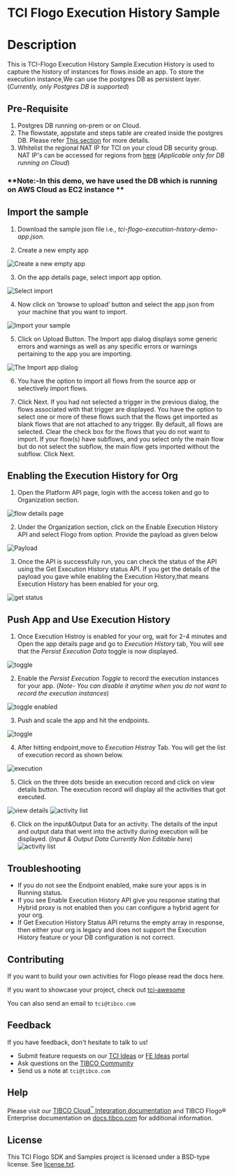 # TCI Flogo Execution History Sample

# Description

This is TCI-Flogo Execution History Sample.Execution History is used to capture the history of instances for flows inside an app. To store the execution instance,We can use the postgres DB as persistent layer. (*Currently, only Postgres DB is supported*)


## Pre-Requisite
1. Postgres DB running on-prem or on Cloud.
2. The flowstate, appstate and steps table are created inside the postgres DB. Please refer [This section](https://integration.cloud.tibco.com/docs/index.html#tci/using/hybrid-agent/hybrid-monitoring/exe-hist-flogo-configure-postgresql.html?Highlight=appstate) for more details.
3. Whitelist the regional NAT IP for TCI on your cloud DB security group. NAT IP's can be accessed for regions from [here](https://integration.cloud.tibco.com/docs/index.html#tci/getstarted/reference/whitelisting.html?Highlight=NAT%20IP) (*Applicable only for DB running on Cloud*)

### **Note:-In this demo, we have used the DB which is running on AWS Cloud as EC2 instance **


## Import the sample

1. Download the sample json file i.e., *tci-flogo-execution-history-demo-app.json*.

2. Create a new empty app

![Create a new empty app](../../import-screenshots/2.png)

3. On the app details page, select import app option.

![Select import](../../import-screenshots/3.png)

4. Now click on ‘browse to upload’ button and select the app.json from your machine that you want to import.

![Import your sample](../../import-screenshots/4.png)

5. Click on Upload Button. The Import app dialog displays some generic errors and warnings as well as any specific errors or warnings pertaining to the app you are importing.

![The Import app dialog](../../import-screenshots/5.png)

6. You have the option to import all flows from the source app or selectively import flows.

7.  Click Next. If you had not selected a trigger in the previous dialog, the flows associated with that trigger are displayed. You have the option to select one or more of these flows such that the flows get imported as blank flows that are not attached to any trigger. By default, all flows are selected. Clear the check box for the flows that you do not want to import. If your flow(s) have subflows, and you select only the main flow but do not select the subflow, the main flow gets imported without the subflow. Click Next.


## Enabling the Execution History for Org

1. Open the Platform API page, login with the access token and go to Organization section. 

![flow details page](../../import-screenshots/tci-execution-history/1-org.png)

2. Under the Organization section, click on the Enable Execution History API and select Flogo from option. Provide the payload as given below

![Payload](../../import-screenshots/tci-execution-history/2-payload.png)

3. Once the API is successfully run, you can check the status of the API using the Get Execution History status API. If you get the details of the payload you gave while enabling the Execution History,that means Execution History has been enabled for your org.

![get status](../../import-screenshots/tci-execution-history/3-getstatus.png)



## Push App and Use Execution History

1. Once Execution Histroy is enabled for your org, wait for 2-4 minutes and Open the app details page and go to *Execution History* tab, You will see that the *Persist Execution Data* toggle is now displayed.  

![toggle](../../import-screenshots/tci-execution-history/4-ehtab.png)

2. Enable the *Persist Execution Toggle* to record the execution instances for your app. (*Note- You can disable it anytime when you do not want to record the execution instances*)

![toggle enabled](../../import-screenshots/tci-execution-history/5-toggle-enable.png)

3. Push and scale the app and hit the endpoints.

![toggle](../../import-screenshots/tci-execution-history/6-run.png)

4. After hitting endpoint,move to *Execution Histroy* Tab. You will get the list of execution record as shown below.

![execution](../../import-screenshots/tci-execution-history/7-execution.png)

5. Click on the three dots beside an execution record and click on view details button. The execution record will display all the activities that got executed. 

![view details](../../import-screenshots/tci-execution-history/8-viewdetails.png)
![activity list](../../import-screenshots/tci-execution-history/9-activitylist.png) 

6. Click on the input&Output Data for an activity. The details of the input and output data that went into the activity during execution will be displayed. (*Input & Output Data Currently Non Editable here*)
![activity list](../../import-screenshots/tci-execution-history/10-input-output.png)


## Troubleshooting

* If you do not see the Endpoint enabled, make sure your apps is in Running status.
* If you see Enable Execution History API give you response stating that Hybrid proxy is not enabled then you can configure a hybrid agent for your org.
* If Get Execution History Status API returns the empty array in response, then either your org is legacy and does not support the Execution History feature or your DB configuration is not correct.


## Contributing

If you want to build your own activities for Flogo please read the docs here.

If you want to showcase your project, check out [tci-awesome](https://github.com/TIBCOSoftware/tci-awesome)

You can also send an email to `tci@tibco.com`

## Feedback
If you have feedback, don't hesitate to talk to us!

* Submit feature requests on our [TCI Ideas](https://ideas.tibco.com/?project=TCI) or [FE Ideas](https://ideas.tibco.com/?project=FE) portal
* Ask questions on the [TIBCO Community](https://community.tibco.com/answers/product/344006)
* Send us a note at `tci@tibco.com`

## Help
Please visit our [TIBCO Cloud<sup>&trade;</sup> Integration documentation](https://integration.cloud.tibco.com/docs/) and TIBCO Flogo® Enterprise documentation on [docs.tibco.com](https://docs.tibco.com/) for additional information.

## License
This TCI Flogo SDK and Samples project is licensed under a BSD-type license. See [license.txt](license.txt).










